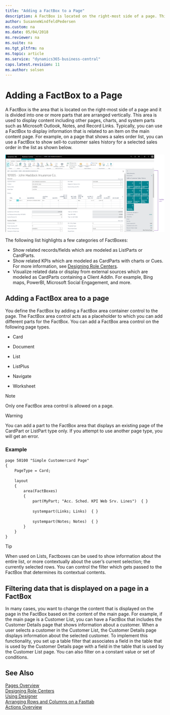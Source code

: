 ```yaml
---
title: "Adding a FactBox to a Page"
description: A FactBox is located on the right-most side of a page. This area is used to display content including other pages, charts, and system parts such as Microsoft Outlook, Notes, and Record Links.
author: SusanneWindfeldPedersen
ms.custom: na
ms.date: 05/04/2018
ms.reviewer: na
ms.suite: na
ms.tgt_pltfrm: na
ms.topic: article
ms.service: "dynamics365-business-central"
caps.latest.revision: 11
ms.author: solsen
---
```

# Adding a FactBox to a Page
A FactBox is the area that is located on the right-most side of a page and it is divided into one or more parts that are arranged vertically. This area is used to display content including other pages, charts, and system parts such as Microsoft Outlook, Notes, and Record Links. Typically, you can use a FactBox to display information that is related to an item on the main content page. For example, on a page that shows a sales order list, you can use a FactBox to show sell-to customer sales history for a selected sales order in the list as shown below.  

![Shows FactBox on a sales order](media/factboxes.png)  

The following list highlights a few categories of FactBoxes:

- Show related records/fields which are modeled as ListParts or CardParts.
- Show related KPIs which are modeled as CardParts with charts or Cues. For more information, see [Designing Role Centers](devenv-designing-role-centers.md).
- Visualize related data or display from external sources which are modeled as CardParts containing a Client AddIn. For example, Bing maps, PowerBI, Microsoft Social Engagement, and more. 
  
## Adding a FactBox area to a page
You define the FactBox by adding a FactBox area container control to the page. The FactBox area control acts as a placeholder to which you can add different parts for the FactBox. You can add a FactBox area control on the following page types. 
  
-   Card  
  
-   Document  
  
-   List  
  
-   ListPlus  
  
-   Navigate  
  
-   Worksheet 

> [!NOTE]  
> Only one FactBox area control is allowed on a page. 

> [!WARNING]  
> You can add a part to the FactBox area that displays an existing page of the CardPart or ListPart type only. If you attempt to use another page type, you will get an error. 

### Example

```
page 50100 "Simple Customercard Page"
{
    PageType = Card;
 
    layout
    {
        area(FactBoxes)
        {
            part(MyPart; "Acc. Sched. KPI Web Srv. Lines")  { }

            systempart(Links; Links)  { } 
         
            systempart(Notes; Notes)  { }         
        }
    }
}
```
> [!TIP]  
> When used on Lists, Factboxes can be used to show information about the entire list, or more contextually about the user’s current selection; the currently selected rows. You can control the filter which gets passed to the FactBox that determines its contextual contents. 

## Filtering data that is displayed on a page in a FactBox
In many cases, you want to change the content that is displayed on the page in the FactBox based on the content of the main page. For example, if the main page is a Customer List, you can have a FactBox that includes the Customer Details page that shows information about a customer. When a user selects a customer in the Customer List, the Customer Details page displays information about the selected customer. To implement this functionality, you set up a table filter that associates a field in the table that is used by the Customer Details page with a field in the table that is used by the Customer List page. You can also filter on a constant value or set of conditions. 

## See Also  
[Pages Overview](devenv-pages-overview.md)   
[Designing Role Centers](devenv-designing-role-centers.md)  
[Using Designer](devenv-inclient-designer.md)  
[Arranging Rows and Columns on a Fasttab]()  
[Actions Overview](devenv-actions-overview.md)

